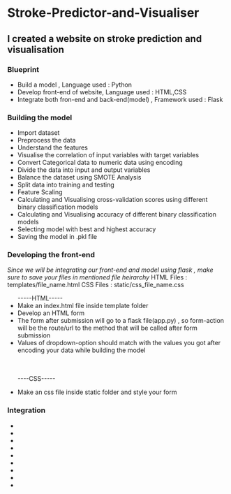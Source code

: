 # Stroke-Predictor-and-Visualiser
## I created a website on stroke prediction and visualisation
### Blueprint
<ul>
  <li>Build a model , Language used : Python</li>
  <li>Develop front-end of website, Language used : HTML,CSS</li>
  <li>Integrate both fron-end and back-end(model) , Framework used : Flask</li>
</ul>

### Building the model
<ul>
  <li>Import dataset</li>
  <li>Preprocess the data</li>
  <li>Understand the features </li>
  <li>Visualise the correlation of input variables with target variables</li>
  <li>Convert Categorical data to numeric data using encoding</li>
  <li>Divide the data into input and output variables</li>  
  <li>Balance the dataset using SMOTE Analysis</li>  
  <li>Split data into training and testing</li>
  <li>Feature Scaling</li>
  <li>Calculating and Visualising cross-validation scores using different binary classification models</li>  
  <li>Calculating and Visualising accuracy of different binary classification models</li>
  <li>Selecting model with best and highest accuracy</li>
  <li>Saving the model in .pkl file</li>
</ul>


### Developing the front-end
*Since we will be integrating our front-end and model using flask , make sure to save your files in mentioned file heirarchy*
HTML Files : templates/file_name.html
CSS Files : static/css_file_name.css
<ul>
  -----HTML-----
  <li>Make an index.html file inside template folder</li>
  <li>Develop an HTML form</li>
  <li>The form after submission will go to a flask file(app.py) , so form-action will be the route/url to the method that will be called after form submission</li>
  <li>Values of dropdown-option should match with the values you got after encoding your data while building the model</li>
  
  <br><br>
  ----CSS-----
  <li>Make an css file inside static folder and style your form</li>
</ul>

### Integration
<ul>
  <li></li>
  <li></li>
  <li></li>
  <li></li><li></li><li></li><li></li><li></li><li></li>
</ul>

